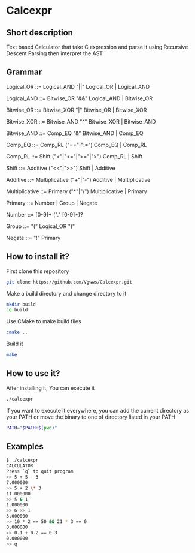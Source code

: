 # Calcexpr
## Short description
Text based Calculator that take C expression and parse it using Recursive Descent Parsing then interpret the AST
## Grammar
Logical_OR ::= Logical_AND "||" Logical_OR | Logical_AND

Logical_AND ::= Bitwise_OR "&&" Logical_AND | Bitwise_OR

Bitwise_OR ::= Bitwise_XOR "|" Bitwise_OR | Bitwise_XOR

Bitwise_XOR ::= Bitwise_AND "^" Bitwise_XOR | Bitwise_AND

Bitwise_AND ::= Comp_EQ "&" Bitwise_AND | Comp_EQ

Comp_EQ ::= Comp_RL ("=="|"!=") Comp_EQ | Comp_RL

Comp_RL ::= Shift ("<"|"<="|">="|">") Comp_RL | Shift

Shift ::= Additive ("<<"|">>") Shift | Additive

Additive ::= Multiplicative ("+"|"-") Additive | Multiplicative

Multiplicative ::= Primary ("\*"|"/") Multiplicative | Primary

Primary ::= Number | Group | Negate

Number ::= [0-9]+ ("." [0-9]*)?

Group ::= "(" Logical_OR ")"

Negate ::= "!" Primary

## How to install it?
First clone this repository
```sh
git clone https://github.com/Vgwws/Calcexpr.git
```
Make a build directory and change directory to it
```sh
mkdir build
cd build
```
Use CMake to make build files
```sh
cmake ..
```
Build it
```sh
make
```
## How to use it?
After installing it, You can execute it
```sh
./calcexpr
```
If you want to execute it everywhere, you can add the current directory as your PATH or move the binary to one of directory listed in your PATH
```sh
PATH="$PATH:$(pwd)"
```
## Examples
```sh
$ ./calcexpr
CALCULATOR
Press `q` to quit program
>> 5 + 5 - 3
7.000000
>> 5 + 2 \* 3
11.000000
>> 5 & 1
1.000000
>> 6 >> 1
3.000000
>> 10 * 2 == 50 && 21 * 3 == 0
0.000000
>> 0.1 + 0.2 == 0.3
0.000000
>> q
```
